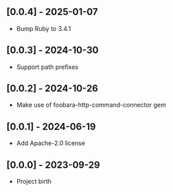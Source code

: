 ## [0.0.4] - 2025-01-07

- Bump Ruby to 3.4.1

## [0.0.3] - 2024-10-30

- Support path prefixes

## [0.0.2] - 2024-10-26

- Make use of foobara-http-command-connector gem

## [0.0.1] - 2024-06-19

- Add Apache-2.0 license

## [0.0.0] - 2023-09-29

- Project birth

